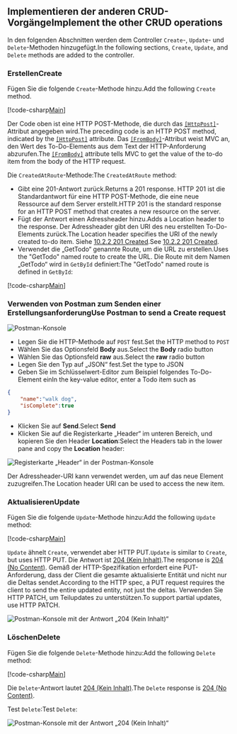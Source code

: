 ## <a name="implement-the-other-crud-operations"></a><span data-ttu-id="c3013-101">Implementieren der anderen CRUD-Vorgänge</span><span class="sxs-lookup"><span data-stu-id="c3013-101">Implement the other CRUD operations</span></span>

<span data-ttu-id="c3013-102">In den folgenden Abschnitten werden dem Controller `Create`-, `Update`- und `Delete`-Methoden hinzugefügt.</span><span class="sxs-lookup"><span data-stu-id="c3013-102">In the following sections, `Create`, `Update`, and `Delete` methods are added to the controller.</span></span>

### <a name="create"></a><span data-ttu-id="c3013-103">Erstellen</span><span class="sxs-lookup"><span data-stu-id="c3013-103">Create</span></span>

<span data-ttu-id="c3013-104">Fügen Sie die folgende `Create`-Methode hinzu.</span><span class="sxs-lookup"><span data-stu-id="c3013-104">Add the following `Create` method.</span></span>

[!code-csharp[Main](../../tutorials/first-web-api/sample/TodoApi/Controllers/TodoController.cs?name=snippet_Create)]

<span data-ttu-id="c3013-105">Der Code oben ist eine HTTP POST-Methode, die durch das [`[HttpPost]`](/aspnet/core/api/microsoft.aspnetcore.mvc.httppostattribute)-Attribut angegeben wird.</span><span class="sxs-lookup"><span data-stu-id="c3013-105">The preceding code is an HTTP POST method, indicated by the [`[HttpPost]`](/aspnet/core/api/microsoft.aspnetcore.mvc.httppostattribute) attribute.</span></span> <span data-ttu-id="c3013-106">Das [`[FromBody]`](/aspnet/core/api/microsoft.aspnetcore.mvc.frombodyattribute)-Attribut weist MVC an, den Wert des To-Do-Elements aus dem Text der HTTP-Anforderung abzurufen.</span><span class="sxs-lookup"><span data-stu-id="c3013-106">The [`[FromBody]`](/aspnet/core/api/microsoft.aspnetcore.mvc.frombodyattribute) attribute tells MVC to get the value of the to-do item from the body of the HTTP request.</span></span>

<span data-ttu-id="c3013-107">Die `CreatedAtRoute`-Methode:</span><span class="sxs-lookup"><span data-stu-id="c3013-107">The `CreatedAtRoute` method:</span></span>

* <span data-ttu-id="c3013-108">Gibt eine 201-Antwort zurück.</span><span class="sxs-lookup"><span data-stu-id="c3013-108">Returns a 201 response.</span></span> <span data-ttu-id="c3013-109">HTTP 201 ist die Standardantwort für eine HTTP POST-Methode, die eine neue Ressource auf dem Server erstellt.</span><span class="sxs-lookup"><span data-stu-id="c3013-109">HTTP 201 is the standard response for an HTTP POST method that creates a new resource on the server.</span></span>
* <span data-ttu-id="c3013-110">Fügt der Antwort einen Adressheader hinzu.</span><span class="sxs-lookup"><span data-stu-id="c3013-110">Adds a Location header to the response.</span></span> <span data-ttu-id="c3013-111">Der Adressheader gibt den URI des neu erstellten To-Do-Elements zurück.</span><span class="sxs-lookup"><span data-stu-id="c3013-111">The Location header specifies the URI of the newly created to-do item.</span></span> <span data-ttu-id="c3013-112">Siehe [10.2.2 201 Created](http://www.w3.org/Protocols/rfc2616/rfc2616-sec10.html).</span><span class="sxs-lookup"><span data-stu-id="c3013-112">See [10.2.2 201 Created](http://www.w3.org/Protocols/rfc2616/rfc2616-sec10.html).</span></span>
* <span data-ttu-id="c3013-113">Verwendet die „GetTodo“ genannte Route, um die URL zu erstellen.</span><span class="sxs-lookup"><span data-stu-id="c3013-113">Uses the "GetTodo" named route to create the URL.</span></span> <span data-ttu-id="c3013-114">Die Route mit dem Namen „GetTodo“ wird in `GetById` definiert:</span><span class="sxs-lookup"><span data-stu-id="c3013-114">The "GetTodo" named route is defined in `GetById`:</span></span>

[!code-csharp[Main](../../tutorials/first-web-api/sample/TodoApi/Controllers/TodoController.cs?name=snippet_GetByID&highlight=1-2)]

### <a name="use-postman-to-send-a-create-request"></a><span data-ttu-id="c3013-115">Verwenden von Postman zum Senden einer Erstellungsanforderung</span><span class="sxs-lookup"><span data-stu-id="c3013-115">Use Postman to send a Create request</span></span>

![Postman-Konsole](../../tutorials/first-web-api/_static/pmc.png)

* <span data-ttu-id="c3013-117">Legen Sie die HTTP-Methode auf `POST` fest.</span><span class="sxs-lookup"><span data-stu-id="c3013-117">Set the HTTP method to `POST`</span></span>
* <span data-ttu-id="c3013-118">Wählen Sie das Optionsfeld **Body** aus.</span><span class="sxs-lookup"><span data-stu-id="c3013-118">Select the **Body** radio button</span></span>
* <span data-ttu-id="c3013-119">Wählen Sie das Optionsfeld **raw** aus.</span><span class="sxs-lookup"><span data-stu-id="c3013-119">Select the **raw** radio button</span></span>
* <span data-ttu-id="c3013-120">Legen Sie den Typ auf „JSON“ fest.</span><span class="sxs-lookup"><span data-stu-id="c3013-120">Set the type to JSON</span></span>
* <span data-ttu-id="c3013-121">Geben Sie im Schlüsselwert-Editor zum Beispiel folgendes To-Do-Element ein</span><span class="sxs-lookup"><span data-stu-id="c3013-121">In the key-value editor, enter a Todo item such as</span></span>

```json
{
    "name":"walk dog",
    "isComplete":true
}
```

* <span data-ttu-id="c3013-122">Klicken Sie auf **Send**.</span><span class="sxs-lookup"><span data-stu-id="c3013-122">Select **Send**</span></span>
* <span data-ttu-id="c3013-123">Klicken Sie auf die Registerkarte „Header“ im unteren Bereich, und kopieren Sie den Header **Location**:</span><span class="sxs-lookup"><span data-stu-id="c3013-123">Select the Headers tab in the lower pane and copy the **Location** header:</span></span>

![Registerkarte „Header“ in der Postman-Konsole](../../tutorials/first-web-api/_static/pmget.png)

<span data-ttu-id="c3013-125">Der Adressheader-URI kann verwendet werden, um auf das neue Element zuzugreifen.</span><span class="sxs-lookup"><span data-stu-id="c3013-125">The Location header URI can be used to access the new item.</span></span>

### <a name="update"></a><span data-ttu-id="c3013-126">Aktualisieren</span><span class="sxs-lookup"><span data-stu-id="c3013-126">Update</span></span>

<span data-ttu-id="c3013-127">Fügen Sie die folgende `Update`-Methode hinzu:</span><span class="sxs-lookup"><span data-stu-id="c3013-127">Add the following `Update` method:</span></span>

[!code-csharp[Main](../../tutorials/first-web-api/sample/TodoApi/Controllers/TodoController.cs?name=snippet_Update)]

<span data-ttu-id="c3013-128">`Update` ähnelt `Create`, verwendet aber HTTP PUT.</span><span class="sxs-lookup"><span data-stu-id="c3013-128">`Update` is similar to `Create`, but uses HTTP PUT.</span></span> <span data-ttu-id="c3013-129">Die Antwort ist [204 (Kein Inhalt)](http://www.w3.org/Protocols/rfc2616/rfc2616-sec9.html).</span><span class="sxs-lookup"><span data-stu-id="c3013-129">The response is [204 (No Content)](http://www.w3.org/Protocols/rfc2616/rfc2616-sec9.html).</span></span> <span data-ttu-id="c3013-130">Gemäß der HTTP-Spezifikation erfordert eine PUT-Anforderung, dass der Client die gesamte aktualisierte Entität und nicht nur die Deltas sendet.</span><span class="sxs-lookup"><span data-stu-id="c3013-130">According to the HTTP spec, a PUT request requires the client to send the entire updated entity, not just the deltas.</span></span> <span data-ttu-id="c3013-131">Verwenden Sie HTTP PATCH, um Teilupdates zu unterstützen.</span><span class="sxs-lookup"><span data-stu-id="c3013-131">To support partial updates, use HTTP PATCH.</span></span>

![Postman-Konsole mit der Antwort „204 (Kein Inhalt)“](../../tutorials/first-web-api/_static/pmcput.png)

### <a name="delete"></a><span data-ttu-id="c3013-133">Löschen</span><span class="sxs-lookup"><span data-stu-id="c3013-133">Delete</span></span>

<span data-ttu-id="c3013-134">Fügen Sie die folgende `Delete`-Methode hinzu:</span><span class="sxs-lookup"><span data-stu-id="c3013-134">Add the following `Delete` method:</span></span>

[!code-csharp[Main](../../tutorials/first-web-api/sample/TodoApi/Controllers/TodoController.cs?name=snippet_Delete)]

<span data-ttu-id="c3013-135">Die `Delete`-Antwort lautet [204 (Kein Inhalt)](http://www.w3.org/Protocols/rfc2616/rfc2616-sec9.html).</span><span class="sxs-lookup"><span data-stu-id="c3013-135">The `Delete` response is [204 (No Content)](http://www.w3.org/Protocols/rfc2616/rfc2616-sec9.html).</span></span>

<span data-ttu-id="c3013-136">Test `Delete`:</span><span class="sxs-lookup"><span data-stu-id="c3013-136">Test `Delete`:</span></span> 

![Postman-Konsole mit der Antwort „204 (Kein Inhalt)“](../../tutorials/first-web-api/_static/pmd.png)
